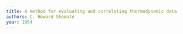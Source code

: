 ```yaml
---
title: A method for evaluating and correlating thermodynamic data
authors: C. Howard Shomate
year: 1954
---
```


